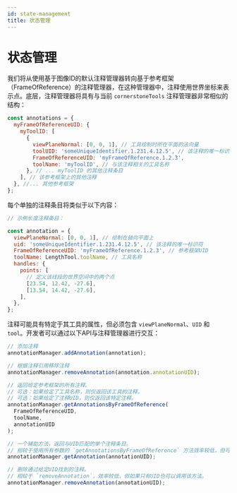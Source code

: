 ```yaml
---  
id: state-management  
title: 状态管理  
---  
```


# 状态管理  

我们将从使用基于图像ID的默认注释管理器转向基于参考框架（FrameOfReference）的注释管理器，在这种管理器中，注释使用世界坐标来表示点。底层，注释管理器将具有与当前 `cornerstoneTools` 注释管理器非常相似的结构：  

```js  
const annotations = {  
  myFrameOfReferenceUID: {  
    myToolID: [  
      {  
        viewPlaneNormal: [0, 0, 1], // 工具绘制时所在平面的法向量  
        toolUID: 'someUniqueIdentifier.1.231.4.12.5', // 该注释的唯一标识符  
        FrameOfReferenceUID: 'myFrameOfReference.1.2.3',  
        toolName: 'myToolID', // 与该注释相关的工具名称  
      }, // ... myToolID 的其他注释条目  
    ], // 该参考框架上的其他注释  
  }, //... 其他参考框架  
};  
```  

每个单独的注释条目将类似于以下内容：  

```js  
// 示例长度注释条目：  

const annotation = {  
  viewPlaneNormal: [0, 0, 1], // 绘制在轴向平面上  
  uid: 'someUniqueIdentifier.1.231.4.12.5', // 该注释的唯一标识符  
  FrameOfReferenceUID: 'myFrameOfReference.1.2.3', // 参考框架UID  
  toolName: LengthTool.toolName, // 工具名称  
  handles: {  
    points: [  
      // 定义该线段的世界空间中的两个点  
      [23.54, 12.42, -27.6],  
      [13.54, 14.42, -27.6],  
    ],  
  },  
};  
```  

注释可能具有特定于其工具的属性，但必须包含 `viewPlaneNormal`、`UID` 和 `tool`。开发者可以通过以下API与注释管理器进行交互：  

```js  
// 添加注释  
annotationManager.addAnnotation(annotation);  

// 根据注释引用移除注释  
annotationManager.removeAnnotation(annotation.annotationUID);  

// 返回给定参考框架的所有注释。  
// 可选：如果给定了工具名称，则仅返回该工具的注释。  
// 可选：如果给定了注释UID，则仅返回该特定注释。  
annotationManager.getAnnotationsByFrameOfReference(  
  FrameOfReferenceUID,  
  toolName,  
  annotationUID  
);  

// 一个辅助方法，返回与UID匹配的单个注释条目。  
// 相较于使用所有参数的 `getAnnotationsByFrameOfReference` 方法效率较低，但可以在没有所有信息的情况下查找注释。  
annotationManager.getAnnotation(annotationUID);  

// 删除通过给定UID找到的注释。  
// 相较于 `removeAnnotation`，效率较低，但如果只有UID也可以调用该方法。  
annotationManager.removeAnnotation(annotationUID);  
```